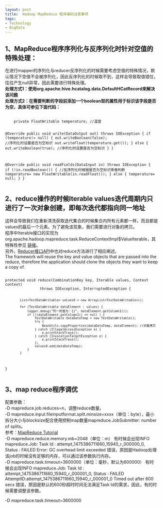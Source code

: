 ```yaml
---
layout: post
title:  Hadoop MapReduce 程序编码注意事项
tags:
- Technology
- BigData
---
```



<h2 id="media">1、MapReduce程序序列化与反序列化时针对空值的特殊处理：</h2>
<p>
    在进行mapper的序列化与reducer反序列化的时候需要考虑空值的特殊情况，默认情况下空值不会被序列化，因此反序列化的时候取不到，这样会导致取值错位，往往产生null异常，因此需要进行特殊处理。
    </br>
    <strong>
    处理方式1：使用org.apache.hive.hcatalog.data.DefaultHCatRecord来解决该问题</br>
    处理方式2：在需要判断的字段前添加一个boolean型的属性用于标识该字段是否为空，具体可参见下面代码：
    </strong>
<pre><code>
    private FloatWritable temperature; //温度

   @Override
    public void write(DataOutput out) throws IOException {
        if (temperature!= null) {
            out.writeBoolean(false); //序列化时设置是否为空标识
            out.writeFloat(temperature.get());
        } else {
            out.writeBoolean(true); //序列化时设置是否为空标识
        }
     }

   @Override
    public void readFields(DataInput in) throws IOException {
        if (!in.readBoolean()) { //反序列化时根据是否为空标识来做判断
            temperature= new FloatWritable(in.readFloat());
        } else {
            temperature= null;
        }
     }
</code></pre>
</p>

<h2 id="media">2、reduce操作的时候Iterable<T> values迭代周期内只进行了一次对象创建，即每次迭代都指向同一地址</h2>
<p>这样会导致我们在重新清洗获取迭代集合的时候集合内所有元素都一样，而且都是values的最后一个元素。为了避免该现象，我们需要进行对象的拷贝。</br>
    程序中Iterable<T>接口的实现为org.apache.hadoop.mapreduce.task.ReduceContextImpl$ValueIterable，其特殊性参见
    <a href="http://my.oschina.net/shipley/blog/603386">链接</a>。</br>
    另外，<a href="http://hadoop.apache.org/docs/r2.6.0/api/index.html?org/apache/hadoop/mapred/Reducer.html">Reducer接口API</a>中也对reduce方法进行了相应阐述。</br>
    The framework will reuse the key and value objects that are passed into the reduce, therefore the application should clone the objects they want to keep a copy of.
<pre><code>
protected void reduce(CombinationKey key, Iterable<TestDataWritable> values, Context context)
                throws IOException, InterruptedException {

            List<TestDataWritable> values0 = new ArrayList<TestDataWritable>();    

            for (TestDataWritable dataElement : values) {
                logger.debug("列一的值为：{}", dataElement.getColumn1());
                if (!(dataElement.getColumn1() == null ) {
                    TestDataWritable dataDataTemp = new TestDataWritable(); 
                    try {
                        BeanUtils.copyProperties(dataDataTemp, dataElement); //对象拷贝
                    } catch (IllegalAccessException e) {
                        e.printStackTrace();
                    } catch (InvocationTargetException e) {
                        e.printStackTrace();
                    };
                    values0.add(dataDataTemp);
                }
            }
}
</code></pre>
</p>

<h2 id="media">3、map reduce程序调优</h2>
<p>配置参数： </br>
-D mapreduce.job.reduces=n，调整reduce数量。</br>
-D mapreduce.input.fileinputformat.split.minsize=xxxx（单位：byte），最小拆分大小与blocksize配合使用控制map数量mapreduce.JobSubmitter: number of splits。</br>
参考：<a href="https://hadoop.apache.org/docs/current/hadoop-mapreduce-client/hadoop-mapreduce-client-core/MapReduceTutorial.html#MapReduce_-_User_Interfaces">MapReduce Tutorial</a></br>
-D mapreduce.reduce.memory.mb=2048（单位：m） 有时候会出现INFO mapreduce.Job: Task Id : attempt_1475386711660_15940_r_000000_0, Status : FAILED
Error: GC overhead limit exceeded 错误，原因是Hadoop处理该job的时候没有足够的内存，可以通过该参数执行内存。</br>
-D mapreduce.task.timeout=3600000（单位：毫秒，默认为600000） 有时候会出现INFO mapreduce.Job: Task Id : attempt_1475386711660_15940_r_000001_0, Status : FAILED
AttemptID:attempt_1475386711660_15940_r_000001_0 Timed out after 600 secs 错误，原因是默认的600秒超时时间无法满足Task Id的需求，因此，有的时候需要调整该参数。


-D mapreduce.task.timeout=3600000 
</p>
